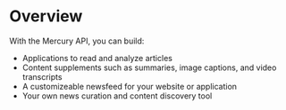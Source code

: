 # Overview

With the Mercury API, you can build:

- Applications to read and analyze articles
- Content supplements such as summaries, image captions, and video transcripts
- A customizeable newsfeed for your website or application
- Your own news curation and content discovery tool
